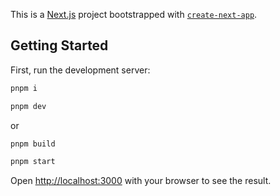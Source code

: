 This is a [Next.js](https://nextjs.org) project bootstrapped with [`create-next-app`](https://nextjs.org/docs/app/api-reference/cli/create-next-app).

## Getting Started

First, run the development server:

```bash
pnpm i
```

```bash
pnpm dev
```

or

```bash
pnpm build

pnpm start
```

Open [http://localhost:3000](http://localhost:3000) with your browser to see the result.
